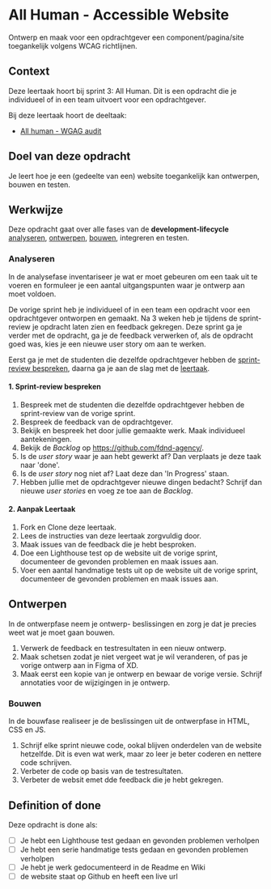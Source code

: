 # All Human - Accessible Website

Ontwerp en maak voor een opdrachtgever een component/pagina/site toegankelijk volgens WCAG richtlijnen.
 
## Context

Deze leertaak hoort bij sprint 3: All Human. 
Dit is een opdracht die je individueel of in een team uitvoert voor een opdrachtgever.

Bij deze leertaak hoort de deeltaak:

- [All human - WGAG audit](https://github.com/fdnd-task/all-human-wcag-audit)

## Doel van deze opdracht

Je leert hoe je een (gedeelte van een) website toegankelijk kan ontwerpen, bouwen en testen.

## Werkwijze

Deze opdracht gaat over alle fases van de **development-lifecycle** [analyseren](#analyseren), [ontwerpen](#ontwerpen), [bouwen](#bouwen), integreren en testen.


### Analyseren

In de analysefase inventariseer je wat er moet gebeuren om een taak uit te voeren en formuleer je een aantal uitgangspunten waar je ontwerp aan moet voldoen.

De vorige sprint heb je individueel of in een team een opdracht voor een opdrachtgever ontworpen en gemaakt. Na 3 weken heb je tijdens de sprint-review je opdracht laten zien en feedback gekregen. Deze sprint ga je verder met de opdracht, ga je de feedback verwerken of, als de opdracht goed was, kies je een nieuwe user story om aan te werken. 

Eerst ga je met de studenten die dezelfde opdrachtgever hebben de [sprint-review bespreken](#1-sprint-review-bespreken), daarna ga je aan de slag met de [leertaak](#2-aanpak-leertaak). 


#### 1. Sprint-review bespreken

1. Bespreek met de studenten die dezelfde opdrachtgever hebben de sprint-review van de vorige sprint.
2. Bespreek de feedback van de opdrachtgever.
3. Bekijk en bespreek het door jullie gemaakte werk. Maak individueel aantekeningen.
4. Bekijk de _Backlog_ op https://github.com/fdnd-agency/.
5. Is de _user story_ waar je aan hebt gewerkt af? Dan verplaats je deze taak naar 'done'.
6. Is de _user story_ nog niet af? Laat deze dan 'In Progress' staan.
7. Hebben jullie met de opdrachtgever nieuwe dingen bedacht? Schrijf dan nieuwe _user stories_ en voeg ze toe aan de _Backlog_.


#### 2. Aanpak Leertaak

1. Fork en Clone deze leertaak.
2. Lees de instructies van deze leertaak zorgvuldig door.
3. Maak issues van de feedback die je hebt besproken.
4. Doe een Lighthouse test op de website uit de vorige sprint, documenteer de gevonden problemen en maak issues aan.
5. Voer een aantal handmatige tests uit op de website uit de vorige sprint, documenteer de gevonden problemen en maak issues aan.


## Ontwerpen

In de ontwerpfase neem je ontwerp- beslissingen en zorg je dat je precies weet wat je moet gaan bouwen.

1. Verwerk de feedback en testresultaten in een nieuw ontwerp.
2. Maak schetsen zodat je niet vergeet wat je wil veranderen, of pas je vorige ontwerp aan in Figma of XD.
3. Maak eerst een kopie van je ontwerp en bewaar de vorige versie. Schrijf annotaties voor de wijzigingen in je ontwerp. 


### Bouwen

In de bouwfase realiseer je de beslissingen uit de ontwerpfase in HTML, CSS en JS.

1. Schrijf elke sprint nieuwe code, ookal blijven onderdelen van de website hetzelfde. Dit is even wat werk, maar zo leer je beter coderen en nettere code schrijven.
2. Verbeter de code op basis van de testresultaten.
3. Verbeter de websit emet dde feedback die je hebt gekregen.
   

## Definition of done

Deze opdracht is done als:

- [ ] Je hebt een Lighthouse test gedaan en gevonden problemen verholpen
- [ ] Je hebt een serie handmatige tests gedaan en gevonden problemen verholpen
- [ ] Je hebt je werk gedocumenteerd in de Readme en Wiki 
- [ ] de website staat op Github en heeft een live url
